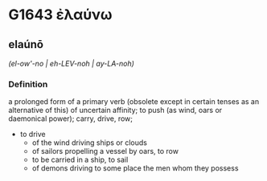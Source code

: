 # G1643 ἐλαύνω

## elaúnō

_(el-ow'-no | eh-LEV-noh | ay-LA-noh)_

### Definition

a prolonged form of a primary verb (obsolete except in certain tenses as an alternative of this) of uncertain affinity; to push (as wind, oars or daemonical power); carry, drive, row; 

- to drive
  - of the wind driving ships or clouds
  - of sailors propelling a vessel by oars, to row
  - to be carried in a ship, to sail
  - of demons driving to some place the men whom they possess

